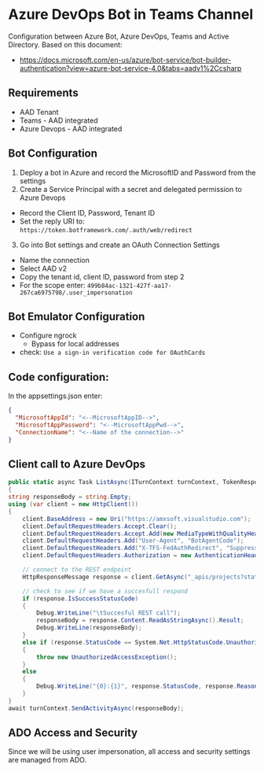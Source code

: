 # Azure DevOps Bot in Teams Channel

Configuration between Azure Bot, Azure DevOps, Teams and Active Directory. Based on this document:

- https://docs.microsoft.com/en-us/azure/bot-service/bot-builder-authentication?view=azure-bot-service-4.0&tabs=aadv1%2Ccsharp

## Requirements

- AAD Tenant
- Teams - AAD integrated
- Azure Devops - AAD integrated

## Bot Configuration

1. Deploy a bot in Azure and record the MicrosoftID and Password from the settings
2. Create a Service Principal with a secret and delegated permission to Azure Devops
  - Record the Client ID, Password, Tenant ID
  - Set the reply URI to: ```https://token.botframework.com/.auth/web/redirect```
3. Go into Bot settings and create an OAuth Connection Settings
  - Name the connection
  - Select AAD v2
  - Copy the tenant id, client ID, password from step 2
  - For the scope enter: ```499b84ac-1321-427f-aa17-267ca6975798/.user_impersonation```

## Bot Emulator Configuration

- Configure ngrock
  - Bypass for local addresses
- check: ```Use a sign-in verification code for OAuthCards```

## Code configuration:

In the appsettings.json enter:

```json
{
  "MicrosoftAppId": "<--MicrosoftAppID-->",
  "MicrosoftAppPassword": "<--MicrosoftAppPwd-->",
  "ConnectionName": "<--Name of the connection-->"
}
```

## Client call to Azure DevOps

```c#
public static async Task ListAsync(ITurnContext turnContext, TokenResponse tokenResponse)
{
string responseBody = string.Empty;
using (var client = new HttpClient())
{
    client.BaseAddress = new Uri("https://amxsoft.visualstudio.com");
    client.DefaultRequestHeaders.Accept.Clear();
    client.DefaultRequestHeaders.Accept.Add(new MediaTypeWithQualityHeaderValue("application/json"));
    client.DefaultRequestHeaders.Add("User-Agent", "BotAgentCode");
    client.DefaultRequestHeaders.Add("X-TFS-FedAuthRedirect", "Suppress");
    client.DefaultRequestHeaders.Authorization = new AuthenticationHeaderValue("Bearer", tokenResponse.Token);

    // connect to the REST endpoint            
    HttpResponseMessage response = client.GetAsync("_apis/projects?stateFilter=All&api-version=2.2").Result;

    // check to see if we have a succesfull respond
    if (response.IsSuccessStatusCode)
    {
        Debug.WriteLine("\tSuccesful REST call");
        responseBody = response.Content.ReadAsStringAsync().Result;
        Debug.WriteLine(responseBody);
    }
    else if (response.StatusCode == System.Net.HttpStatusCode.Unauthorized)
    {
        throw new UnauthorizedAccessException();
    }
    else
    {
        Debug.WriteLine("{0}:{1}", response.StatusCode, response.ReasonPhrase);
    }
}
await turnContext.SendActivityAsync(responseBody);
```            

## ADO Access and Security

Since we will be using user impersonation, all access and security settings are managed from ADO.
